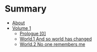# Summary

* [About](./about.md)
* [Volume 1](./1/index.md)
    - [Prologue [0]](./1/prologue.md)
    - [World.1 And so world has changed](./1/world1.md)
    - [World.2 No one remembers me](./1/world2.md)
